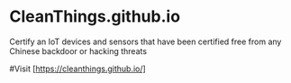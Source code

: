 # CleanThings.github.io
Certify an IoT devices and sensors that have been certified free from any Chinese backdoor or hacking threats

#Visit [https://cleanthings.github.io/]

